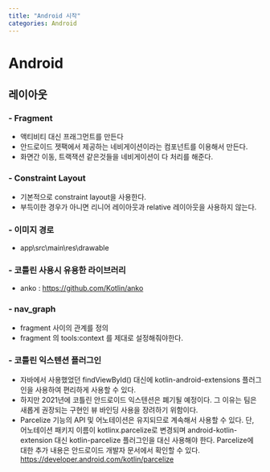 ```yaml
---
title: "Android 시작"
categories: Android
---
```


# Android

## 레이아웃

### - Fragment
  - 액티비티 대신 프래그먼트를 만든다
  - 안드로이드 젯팩에서 제공하는 네비게이션이라는 컴포넌트를 이용해서 만든다.
  - 화면간 이동, 트랙잭션 같은것들을 네비게이션이 다 처리를 해준다.

### - Constraint Layout
  - 기본적으로 constraint layout을 사용한다.
  - 부득이한 경우가 아니면 리니어 레이아웃과 relative 레이아웃을 사용하지 않는다.
  
### - 이미지 경로
  - app\src\main\res\drawable

### - 코틀린 사용시 유용한 라이브러리
  - anko : https://github.com/Kotlin/anko
  
### - nav_graph
  - fragment 사이의 관계를 정의
  - fragment 의 tools:context 를 제대로 설정해줘야한다.
  
### - 코틀린 익스텐션 플러그인
  - 자바에서 사용했었던 findViewById() 대신에 kotlin-android-extensions 플러그인을 사용하여 편리하게 사용할 수 있다.
  - 하지만 2021년에 코틀린 안드로이드 익스텐션은 폐기될 예정이다. 그 이유는 팀은 새롭게 권장되는 구현인 뷰 바인딩 사용을 장려하기 위함이다.
  - Parcelize 기능의 API 및 어노테이션은 유지되므로 계속해서 사용할 수 있다. 단, 어노테이션 패키지 이름이 kotlinx.parcelize로 변경되며 android-kotlin-extension 대신 kotlin-parcelize 플러그인을 대신 사용해야 한다. Parcelize에 대한 추가 내용은 안드로이드 개발자 문서에서 확인할 수 있다. https://developer.android.com/kotlin/parcelize
  

